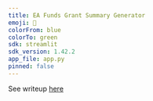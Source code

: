 ```yaml
---
title: EA Funds Grant Summary Generator
emoji: 📑
colorFrom: blue
colorTo: green
sdk: streamlit
sdk_version: 1.42.2
app_file: app.py
pinned: false
---
```


See writeup [here](https://docs.google.com/document/d/1YM1BUPBj7-duA8SMzn53kQw02IGm0_SOIwMX0CA85aU/edit?usp=sharing)
